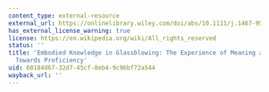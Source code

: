 ```yaml
---
content_type: external-resource
external_url: https://onlinelibrary.wiley.com/doi/abs/10.1111/j.1467-954X.2007.00697.x
has_external_license_warning: true
license: https://en.wikipedia.org/wiki/All_rights_reserved
status: ''
title: 'Embodied Knowledge in Glassblowing: The Experience of Meaning and the Struggle
  Towards Proficiency'
uid: 60184d67-32d7-45cf-8eb4-9c96bf72a544
wayback_url: ''
---
```

